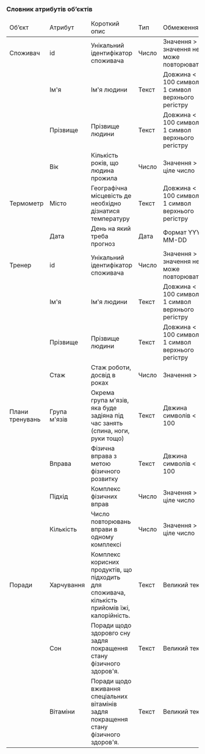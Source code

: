 ### Словник атрибутів об’єктів

<table>
  <thead>
    <tr>
      <td>Об’єкт</td>
      <td>Атрибут</td>
      <td>Короткий опис</td>
      <td>Тип</td>
      <td>Обмеження</td>
    </tr>
  </thead>
  
   <tr>
      <td>Споживач</td>
      <td>id</td>
      <td>Унікальний ідентифікатор споживача</td>
      <td>Число</td>
      <td>Значення > 0, значення не може повторюватись</td>
   <tr>
   
   <tr>
      <td></td>
      <td>Ім'я</td>
      <td>Ім'я людини</td>
      <td>Текст</td>
      <td>Довжина < 100 символів, 1 символ верхнього регістру</td>
   <tr>
   
   <tr>
      <td></td>
      <td>Прізвище</td>
      <td>Прізвище людини</td>
      <td>Текст</td>
      <td>Довжина < 100 символів, 1 символ верхнього регістру</td>
   <tr>
   
   <tr>
      <td></td>
      <td>Вік</td>
      <td>Кількість років, що людина прожила</td>
      <td>Число</td>
      <td>Значення > 0, ціле число</td>
   <tr>
   
   <tr>
      <td>Термометр</td>
      <td>Місто</td>
      <td>Географічна місцевість де необхідно дізнатися температуру</td>
      <td>Текст</td>
      <td>Довжина < 100 символів, 1 символ верхнього регістру</td>
   <tr>
   
   <tr>
      <td></td>
      <td>Дата</td>
      <td>День на який треба прогноз</td>
      <td>Дата</td>
      <td>Формат YYYY-MM-DD</td>
   <tr>
   
   <tr>
      <td>Тренер</td>
      <td>id</td>
      <td>Унікальний ідентифікатор споживача</td>
      <td>Число</td>
      <td>Значення > 0, значення не може повторюватись</td>
   <tr>
   
   <tr>
      <td></td>
      <td>Ім'я</td>
      <td>Ім'я людини</td>
      <td>Текст</td>
      <td>Довжина < 100 символів, 1 символ верхнього регістру</td>
   <tr>
   
   <tr>
      <td></td>
      <td>Прізвище</td>
      <td>Прізвище людини</td>
      <td>Текст</td>
      <td>Довжина < 100 символів, 1 символ верхнього регістру</td>
   <tr>
   
   <tr>
      <td></td>
      <td>Стаж</td>
      <td>Стаж роботи, досвід в роках</td>
      <td>Число</td>
      <td>Значення > 0</td>
   <tr>
   
   <tr>
      <td>Плани тренувань</td>
      <td>Група м'язів</td>
      <td>Окрема група м'язів, яка буде задіяна під час занять (спина, ноги, руки тощо)</td>
      <td>Текст</td>
      <td>Двжина символів < 100</td>
   <tr>
   
   <tr>
      <td></td>
      <td>Вправа</td>
      <td>Фізична вправа з метою фізичного розвитку</td>
      <td>Текст</td>
      <td>Двжина символів < 100</td>
   <tr>
   
   <tr>
      <td></td>
      <td>Підхід</td>
      <td>Комплекс фізичних вправ</td>
      <td>Число</td>
      <td>Значення > 0, ціле число</td>
   <tr>
   
   <tr>
      <td></td>
      <td>Кількість</td>
      <td>Число повторювань вправи в одному комплексі</td>
      <td>Число</td>
      <td>Значення > 0, ціле число</td>
   <tr>
   
   <tr>
      <td>Поради</td>
      <td>Харчування</td>
      <td>Комплекс корисних продуктів, що підходить для споживача, 
      кількість прийомів їжі, калорійність.</td>
      <td>Текст</td>
      <td>Великий текст</td>
   <tr>
   
   <tr>
      <td></td>
      <td>Сон</td>
      <td>Поради щодо здоровго сну задля покращення
      стану фізичного здоров'я.</td>
      <td>Текст</td>
      <td>Великий текст</td>
   <tr>
   
   <tr>
      <td></td>
      <td>Вітаміни</td>
      <td>Поради щодо вживання спеціальних вітамінів задля покращення
      стану фізичного здоров'я.</td>
      <td>Текст</td>
      <td>Великий текст</td>
   <tr>
   
 </table>
